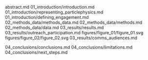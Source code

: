 abstract.md
01_introduction/introduction.md
01_introduction/representing_particlephysics.md
01_introduction/defining_engagement.md
02_methods_data/methods_data.md
02_methods_data/methods.md
02_methods_data/data.md
03_results/results.md
03_results/outreach_participation.md
figures/figure_01/figure_01.svg
figures/figure_02/figure_02.svg
03_results/comms_audiences.md
<!--figures/figure_03/figure_03.svg-->
<!--figures/figure_04/figure_04.svg-->
<!--figures/figure_05/figure_05.svg-->
<!--figures/figure_06/figure_06.svg-->
04_conclusions/conclusions.md
04_conclusions/limitations.md
04_conclusions/next_steps.md
